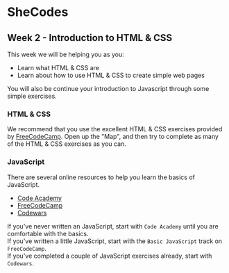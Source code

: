# SheCodes

## Week 2 - Introduction to HTML & CSS
This week we will be helping you as you:
* Learn what HTML & CSS are
* Learn about how to use HTML & CSS to create simple web pages

You will also be continue your introduction to Javascript through some simple exercises.

### HTML & CSS
We recommend that you use the excellent HTML & CSS exercises provided by [FreeCodeCamp](https://www.freecodecamp.org/). Open up the "Map", and then try to complete as many of the HTML & CSS exercises as you can.

### JavaScript
There are several online resources to help you learn the basics of JavaScript.

* [Code Academy](https://www.codecademy.com/learn/learn-javascript)
* [FreeCodeCamp](https://www.freecodecamp.org/)
* [Codewars](https://www.codewars.com)

If you've never written an JavaScript, start with `Code Academy` until you are comfortable with the basics.  
If you've written a little JavaScript, start with the `Basic JavaScript` track on `FreeCodeCamp`.  
If you've completed a couple of JavaScript exercises already, start with `Codewars`.
